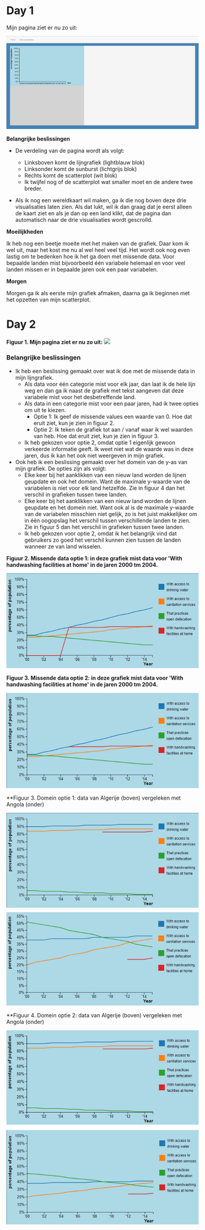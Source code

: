 # Day 1

Mijn pagina ziet er nu zo uit:

![](images/day1.png)

**Belangrijke beslissingen**

- De verdeling van de pagina wordt als volgt:
	- Linksboven komt de lijngrafiek (lightblauw blok)
	- Linksonder komt de sunburst (lichtgrijs blok)
	- Rechts komt de scatterplot (wit blok)
	- Ik twijfel nog of de scatterplot wat smaller moet en de andere twee breder.

- Als ik nog een wereldkaart wil maken, ga ik die nog boven deze drie visualisaties 
laten zien. Als dat lukt, wil ik dan graag dat je eerst alleen de kaart ziet en als 
je dan op een land klikt, dat de pagina dan automatisch naar de drie visualisaties 
wordt gescrolld. 

**Moeilijkheden**

Ik heb nog een beetje moeite met het maken van de grafiek. Daar kom ik wel uit, maar 
het kost me nu al wel heel veel tijd. Het wordt ook nog even lastig om te bedenken 
hoe ik het ga doen met missende data. Voor bepaalde landen mist bijvoorbeeld één 
variabele helemaal en voor veel landen missen er in bepaalde jaren ook een paar 
variabelen. 

**Morgen**

Morgen ga ik als eerste mijn grafiek afmaken, daarna ga ik beginnen met het opzetten van mijn scatterplot. 

# Day 2

**Figuur 1. Mijn pagina ziet er nu zo uit:**
![](images/day2.png)

### Belangrijke beslissingen
- Ik heb een beslissing gemaakt over wat ik doe met de missende data in mijn lijngrafiek.
	- Als data voor één categorie mist voor elk jaar, dan laat ik de hele lijn weg en dan ga ik naast de grafiek met tekst aangeven dat deze variabele mist voor het desbetreffende land.
	- Als data in een categorie mist voor een paar jaren, had ik twee opties om uit te kiezen. 
		- Optie 1: Ik geef de missende values een waarde van 0. Hoe dat eruit ziet, kun je zien in figuur 2.
		- Optie 2: Ik teken de grafiek tot aan / vanaf waar ik wel waarden van heb. Hoe dat eruit ziet, kun je zien in figuur 3.
	- Ik heb gekozen voor optie 2, omdat optie 1 eigenlijk gewoon verkeerde informatie geeft. Ik weet niet wat de waarde was in deze jaren, dus ik kan het ook niet weergeven in mijn grafiek.
- Ook heb ik een beslissing gemaakt over het domein van de y-as van mijn grafiek. De opties zijn als volgt:
	- Elke keer bij het aanklikken van een nieuw land worden de lijnen geupdate en ook het domein. Want de maximale y-waarde van de variabelen is niet voor elk land hetzelfde. Zie in figuur 4 dan het verschil in grafieken tussen twee landen.
	- Elke keer bij het aanklikken van een nieuw land worden de lijnen geupdate en het domein niet. Want ook al is de maximale y-waarde van de variabelen misschien niet gelijk, zo is het juist makkelijker om in één oogopslag het verschil tussen verschillende landen te zien. Zie in figuur 5 dan het verschil in grafieken tussen twee landen.
	- Ik heb gekozen voor optie 2, omdat ik het belangrijk vind dat gebruikers zo goed het verschil kunnen zien tussen de landen wanneer ze van land wisselen.

**Figuur 2. Missende data optie 1: in deze grafiek mist data voor 'With handwashing facilities at home' in de jaren 2000 tm 2004.**

![](images/missendeDataLineGraphOptie1.png)

**Figuur 3. Missende data optie 2: in deze grafiek mist data voor 'With handwashing facilities at home' in de jaren 2000 tm 2004.**

![](images/missendeDataLineGraphOptie2.png)

**Figuur 3. Domein optie 1: data van Algerije (boven) vergeleken met Angola (onder)

![](images/domeinLineGraphOptie1.png)

**Figuur 4. Domein optie 2: data van Algerije (boven) vergeleken met Angola (onder)

![](images/domeinLineGraphOptie2.png)